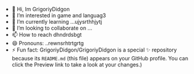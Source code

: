 - 👋 Hi, Im GrigoriyDidgon
- 👀 I’m interested in game and languag3
- 🌱 I’m currently learning ...ujysrthhjytj
- 💞️ I’m looking to collaborate on ...
- 📫 How to reach dhndrdsbgt
- 😄 Pronouns: ..rewnsrhtrtgrtg
- ⚡ Fun fact:
GrigoriyDidgon/GrigoriyDidgon is a special ✨ repository because its `README.md` (this file) appears on your GitHub profile.
You can click the Preview link to take a look at your changes.)

